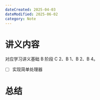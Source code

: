 ```yaml
---
dateCreated: 2025-04-03
dateModified: 2025-06-02
category: Note
---
```

# 讲义内容

对应学习讲义基础 B 阶段 C 2、B 1、B 2、B 4。

- [ ] 实现简单处理器

# 总结
